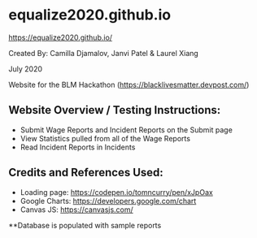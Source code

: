 # equalize2020.github.io

https://equalize2020.github.io/

Created By:
Camilla Djamalov,
Janvi Patel &
Laurel Xiang

July 2020

Website for the BLM Hackathon (https://blacklivesmatter.devpost.com/)

## Website Overview / Testing Instructions:
  - Submit Wage Reports and Incident Reports on the Submit page
  - View Statistics pulled from all of the Wage Reports
  - Read Incident Reports in Incidents

## Credits and References Used:
- Loading page: https://codepen.io/tomncurry/pen/xJpOax
- Google Charts: https://developers.google.com/chart
- Canvas JS: https://canvasjs.com/

**Database is populated with sample reports
